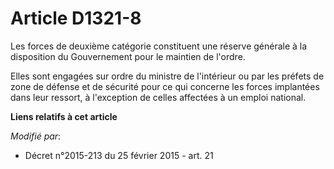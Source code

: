 # Article D1321-8

Les forces de deuxième catégorie constituent une réserve générale à la disposition du Gouvernement pour le maintien de
l'ordre. 

Elles sont engagées sur ordre du ministre de l'intérieur ou par les préfets de  zone de défense et de sécurité   pour ce qui
concerne les forces implantées dans leur ressort, à l'exception de celles affectées à un emploi national.

**Liens relatifs à cet article**

_Modifié par_:

  - Décret n°2015-213 du 25 février 2015 - art. 21

